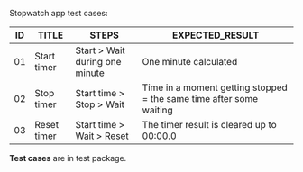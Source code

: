 Stopwatch app test cases:

| ID  | TITLE | STEPS | EXPECTED_RESULT| 
| --- | --- | --- |--- |
| 01 | Start timer | Start > Wait during one minute | One minute calculated | 
| 02 | Stop timer | Start time > Stop > Wait | Time in a moment getting stopped = the same time after some waiting |
| 03 | Reset timer | Start time > Wait > Reset | The timer result is cleared up to 00:00.0 |

**Test cases** are in test package.
